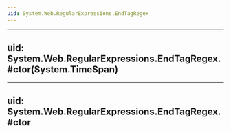 ```yaml
---
uid: System.Web.RegularExpressions.EndTagRegex
---
```


---
uid: System.Web.RegularExpressions.EndTagRegex.#ctor(System.TimeSpan)
---

---
uid: System.Web.RegularExpressions.EndTagRegex.#ctor
---
